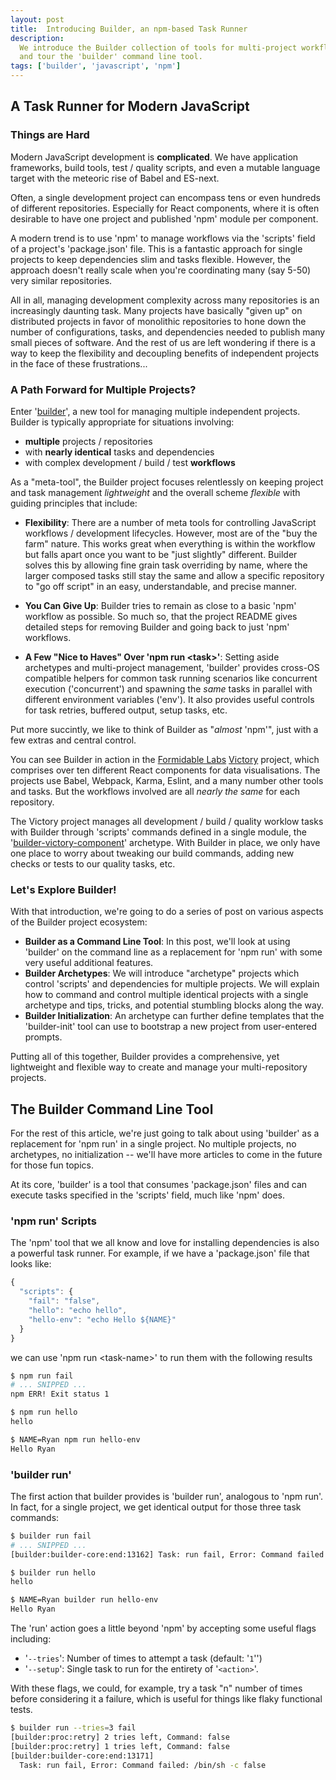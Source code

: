 ```yaml
---
layout: post
title:  Introducing Builder, an npm-based Task Runner
description:
  We introduce the Builder collection of tools for multi-project workflows
  and tour the 'builder' command line tool.
tags: ['builder', 'javascript', 'npm']
---
```


## A Task Runner for Modern JavaScript

### Things are Hard

Modern JavaScript development is **complicated**. We have application
frameworks, build tools, test / quality scripts, and even a mutable language
target with the meteoric rise of Babel and ES-next.

Often, a single development project can encompass tens or even hundreds of
different repositories. Especially for React components, where it is often
desirable to have one project and published 'npm' module per component.

<!-- TODO: GET LINK for npm workflows -->

A modern trend is to use 'npm' to manage workflows via the 'scripts' field of
a project's 'package.json' file. This is a fantastic approach for single
projects to keep dependencies slim and tasks flexible. However, the approach
doesn't really scale when you're coordinating many (say 5-50) very similar
repositories.

All in all, managing development complexity across many repositories is an
increasingly daunting task. Many projects have basically "given up" on
distributed projects in favor of monolithic repositories to hone down the number
of configurations, tasks, and dependencies needed to publish many small pieces
of software. And the rest of us are left wondering if there is a way to keep
the flexibility and decoupling benefits of independent projects in the face
of these frustrations...

### A Path Forward for Multiple Projects?

Enter '[builder][]', a new tool for managing multiple independent projects.
Builder is typically appropriate for situations involving:

* **multiple** projects / repositories
* with **nearly identical** tasks and dependencies
* with complex development / build / test **workflows**

As a "meta-tool", the Builder project focuses relentlessly on keeping project
and task management _lightweight_ and the overall scheme _flexible_ with
guiding principles that include:

* **Flexibility**: There are a number of meta tools for controlling JavaScript
  workflows / development lifecycles. However, most are of the "buy the farm"
  nature. This works great when everything is within the workflow but falls
  apart once you want to be "just slightly" different. Builder solves this by
  allowing fine grain task overriding by name, where the larger composed tasks
  still stay the same and allow a specific repository to "go off script" in an
  easy, understandable, and precise manner.

* **You Can Give Up**: Builder tries to remain as close to a basic 'npm'
  workflow as possible. So much so, that the project README gives detailed steps
  for removing Builder and going back to just 'npm' workflows.

* **A Few "Nice to Haves" Over 'npm run \<task\>'**: Setting aside archetypes and
  multi-project management, 'builder' provides cross-OS compatible helpers for
  common task running scenarios like concurrent execution ('concurrent') and
  spawning the _same_ tasks in parallel with different environment variables
  ('env'). It also provides useful controls for task retries, buffered output,
  setup tasks, etc.

Put more succintly, we like to think of Builder as "_almost_ 'npm'", just with
a few extras and central control.

You can see Builder in action in the [Formidable Labs][fmd] [Victory][victory]
project, which comprises over ten different React components for data
visualisations. The projects use Babel, Webpack, Karma, Eslint, and a many
number other tools and tasks. But the workflows involved are all _nearly the
same_ for each repository.

The Victory project manages all development / build / quality worklow tasks with
Builder through 'scripts' commands defined in a single module, the
'[builder-victory-component][]' archetype. With Builder in place, we only have
one place to worry about tweaking our build commands, adding new checks or
tests to our quality tasks, etc.

### Let's Explore Builder!

With that introduction, we're going to do a series of post on various aspects
of the Builder project ecosystem:

* **Builder as a Command Line Tool**: In this post, we'll look at using
  'builder' on the command line as a replacement for 'npm run' with some very
  useful additional features.
* **Builder Archetypes**: We will introduce "archetype" projects which control
  'scripts' and dependencies for multiple projects. We will explain how to
  command and control multiple identical projects with a single archetype
  and tips, tricks, and potential stumbling blocks along the way.
* **Builder Initialization**: An archetype can further define templates that
  the 'builder-init' tool can use to bootstrap a new project from user-entered
  prompts.

Putting all of this together, Builder provides a comprehensive, yet lightweight
and flexible way to create and manage your multi-repository projects.

<!-- more start -->

## The Builder Command Line Tool

For the rest of this article, we're just going to talk about using 'builder'
as a replacement for 'npm run' in a single project. No multiple projects, no
archetypes, no initialization -- we'll have more articles to come in the future
for those fun topics.

At its core, 'builder' is a tool that consumes 'package.json' files and can
execute tasks specified in the 'scripts' field, much like 'npm' does.

### 'npm run' Scripts

The 'npm' tool that we all know and love for installing dependencies is also a
powerful task runner. For example, if we have a 'package.json' file that looks
like:

```js
{
  "scripts": {
    "fail": "false",
    "hello": "echo hello",
    "hello-env": "echo Hello ${NAME}"
  }
}
```

we can use 'npm run \<task-name\>' to run them with the following results

```sh
$ npm run fail
# ... SNIPPED ...
npm ERR! Exit status 1

$ npm run hello
hello

$ NAME=Ryan npm run hello-env
Hello Ryan
```

<!-- TODO LINK README -->
### 'builder run'

The first action that builder provides is 'builder run', analogous to
'npm run'. In fact, for a single project, we get identical output for those
three task commands:

```sh
$ builder run fail
# ... SNIPPED ...
[builder:builder-core:end:13162] Task: run fail, Error: Command failed: /bin/sh -c false

$ builder run hello
hello

$ NAME=Ryan builder run hello-env
Hello Ryan
```

The 'run' action goes a little beyond 'npm' by accepting some useful flags
including:

* '`--tries`': Number of times to attempt a task (default: '`1`'')
* '`--setup`': Single task to run for the entirety of '`<action>`'.

With these flags, we could, for example, try a task "n" number of times before
considering it a failure, which is useful for things like flaky functional tests.

```sh
$ builder run --tries=3 fail
[builder:proc:retry] 2 tries left, Command: false
[builder:proc:retry] 1 tries left, Command: false
[builder:builder-core:end:13171]
  Task: run fail, Error: Command failed: /bin/sh -c false
```



[fmd]: http://formidablelabs.com/
[builder]: https://github.com/FormidableLabs/builder
[builder-init]: https://github.com/FormidableLabs/builder-init
[builder-react-component]: https://github.com/FormidableLabs/builder-react-component
[builder-victory-component]: https://github.com/FormidableLabs/builder-victory-component
[victory]: http://victory.formidable.com

<!-- more end -->

